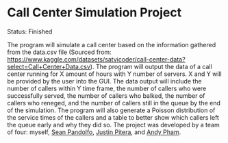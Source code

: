 # Call Center Simulation Project

Status: Finished

The program will simulate a call center based on the information gathered from the data.csv file (Sourced from: https://www.kaggle.com/datasets/satvicoder/call-center-data?select=Call+Center+Data.csv). The program will output the data of a call center running for X amount of hours with Y number of servers. X and Y will be provided by the user into the GUI. The data output will include the number of callers within Y time frame, the number of callers who were successfully served, the number of callers who balked, the number of callers who reneged, and the number of callers still in the queue by the end of the simulation. The program will also generate a Poisson distribution of the service times of the callers and a table to better show which callers left the queue early and why they did so. The project was developed by a team of four: myself, [Sean Pandolfo](https://github.com/BunColo), [Justin Pitera](https://github.com/justinpitera), and [Andy Pham](https://github.com/Phamandy2000). 
